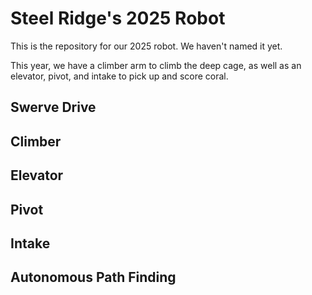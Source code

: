 # Steel Ridge's 2025 Robot

This is the repository for our 2025 robot. We haven't named it yet.

This year, we have a climber arm to climb the deep cage, as well as an elevator, pivot, and intake to pick up and score coral.

## Swerve Drive

## Climber

## Elevator

## Pivot

## Intake

## Autonomous Path Finding
